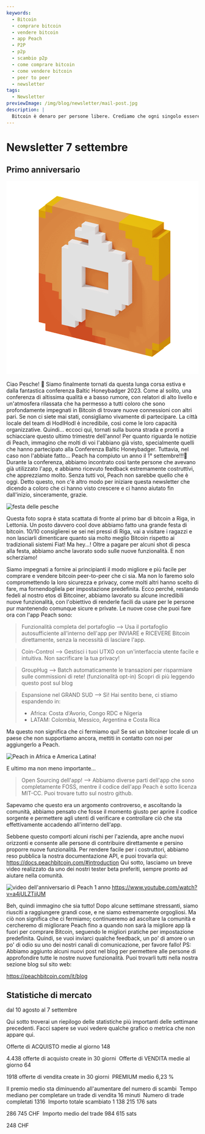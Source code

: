 ```yaml
---
keywords:
  - Bitcoin
  - comprare bitcoin
  - vendere bitcoin
  - app Peach
  - P2P
  - p2p
  - scambio p2p
  - come comprare bitcoin
  - come vendere bitcoin
  - peer to peer
  - newsletter
tags:
  - Newsletter
previewImage: /img/blog/newsletter/mail-post.jpg
description: |
  Bitcoin è denaro per persone libere. Crediamo che ogni singolo essere umano abbia il diritto di scegliere quale denaro usare per conservare la propria ricchezza, il risultato del suo lavoro, del suo tempo e della sua energia. La missione di Peach è fare la sua parte per contribuire all'adozione di Bitcoin nelle mani delle persone.
---
```


# Newsletter 7 settembre

## Primo anniversario

![gif di pesche peach bitcoin](/img/blog/newsletter/gif-peach.gif)

Ciao Pesche! 🍑
Siamo finalmente tornati da questa lunga corsa estiva e dalla fantastica conferenza Baltic Honeybadger 2023.
Come al solito, una conferenza di altissima qualità e a basso rumore, con relatori di alto livello e un'atmosfera rilassata che ha permesso a tutti coloro che sono profondamente impegnati in Bitcoin di trovare nuove connessioni con altri pari.
Se non ci siete mai stati, consigliamo vivamente di partecipare. La città locale del team di HodlHodl è incredibile, così come le loro capacità organizzative.
Quindi... eccoci qui, tornati sulla buona strada e pronti a schiacciare questo ultimo trimestre dell'anno!
Per quanto riguarda le notizie di Peach, immagino che molti di voi l'abbiano già visto, specialmente quelli che hanno partecipato alla Conferenza Baltic Honeybadger. Tuttavia, nel caso non l'abbiate fatto...
Peach ha compiuto un anno il 1° settembre!!!🎂
Durante la conferenza, abbiamo incontrato così tante persone che avevano già utilizzato l'app, e abbiamo ricevuto feedback estremamente costruttivi, che apprezziamo molto. Senza tutti voi, Peach non sarebbe quello che è oggi.
Detto questo, non c'è altro modo per iniziare questa newsletter che dicendo a coloro che ci hanno visto crescere e ci hanno aiutato fin dall'inizio, sinceramente, grazie.

![festa delle pesche](https://img.mailinblue.com/5647291/images/content_library/original/64f9baaacf47e56e5c144ce8.jpeg)

Questa foto sopra è stata scattata di fronte al primo bar di bitcoin a Riga, in Lettonia. Un posto davvero cool dove abbiamo fatto una grande festa di bitcoin. 10/10 consiglierei se sei nei pressi di Riga, vai a visitare i ragazzi e non lasciarli dimenticare quanto sia molto meglio Bitcoin rispetto ai tradizionali sistemi Fiat!
Ma hey...! Oltre a pagare per alcuni shot di pesca alla festa, abbiamo anche lavorato sodo sulle nuove funzionalità. E non scherziamo!

Siamo impegnati a fornire ai principianti il ​​modo migliore e più facile per comprare e vendere bitcoin peer-to-peer che ci sia.
Ma non lo faremo solo compromettendo la loro sicurezza e privacy, come molti altri hanno scelto di fare, ma fornendogliela per impostazione predefinita.
Ecco perché, restando fedeli al nostro etos di Bitcoiner, abbiamo lavorato su alcune incredibili nuove funzionalità, con l'obiettivo di renderle facili da usare per le persone pur mantenendo comunque sicure e private. Le nuove cose che puoi fare ora con l'app Peach sono:

  > Funzionalità completa del portafoglio --> Usa il portafoglio autosufficiente all'interno dell'app per INVIARE e RICEVERE Bitcoin direttamente, senza la necessità di lasciare l'app.

  > Coin-Control --> Gestisci i tuoi UTXO con un'interfaccia utente facile e intuitiva. Non sacrificare la tua privacy!

  > GroupHug --> Batch automaticamente le transazioni per risparmiare sulle commissioni di rete! (funzionalità opt-in) Scopri di più leggendo questo post sul blog

  > Espansione nel GRAND SUD --> Sì! Hai sentito bene, ci stiamo espandendo in:
  > - Africa: Costa d'Avorio, Congo RDC e Nigeria
  > - LATAM: Colombia, Messico, Argentina e Costa Rica

  Ma questo non significa che ci fermiamo qui!
  Se sei un bitcoiner locale di un paese che non supportiamo ancora, mettiti in contatto con noi per aggiungerlo a Peach.

![Peach in Africa e America Latina!](https://img.mailinblue.com/5647291/images/content_library/original/64f9c0ffe65d8946086ff941.jpg)

E ultimo ma non meno importante...

  > Open Sourcing dell'app! --> Abbiamo diverse parti dell'app che sono completamente FOSS, mentre il codice dell'app Peach è sotto licenza MIT-CC. Puoi trovare tutto sul nostro github.

Sapevamo che questo era un argomento controverso, e ascoltando la comunità, abbiamo pensato che fosse il momento giusto per aprire il codice sorgente e permettere agli utenti di verificare e controllare ciò che sta effettivamente accadendo all'interno dell'app.

Sebbene questo comporti alcuni rischi per l'azienda, apre anche nuovi orizzonti e consente alle persone di contribuire direttamente e persino proporre nuove funzionalità.
Per rendere facile per i costruttori, abbiamo reso pubblica la nostra documentazione API, e puoi trovarla qui: https://docs.peachbitcoin.com/#introduction
Qui sotto, lasciamo un breve video realizzato da uno dei nostri tester beta preferiti, sempre pronto ad aiutare nella comunità.

![video dell'anniversario di Peach 1 anno](https://www.youtube.com/watch?v=a4jULZTjjUM)
https://www.youtube.com/watch?v=a4jULZTjjUM

Beh, quindi immagino che sia tutto! Dopo alcune settimane stressanti, siamo riusciti a raggiungere grandi cose, e ne siamo estremamente orgogliosi. Ma ciò non significa che ci fermiamo; continueremo ad ascoltare la comunità e cercheremo di migliorare Peach fino a quando non sarà la migliore app là fuori per comprare Bitcoin, seguendo le migliori pratiche per impostazione predefinita.
Quindi, se vuoi inviarci qualche feedback, un po' di amore o un po' di odio su uno dei nostri canali di comunicazione, per favore fallo!
PS: Abbiamo aggiunto alcuni nuovi post nel blog per permettere alle persone di approfondire tutte le nostre nuove funzionalità. Puoi trovarli tutti nella nostra sezione blog sul sito web:

https://peachbitcoin.com/it/blog

## Statistiche di mercato

dal 10 agosto al 7 settembre

Qui sotto troverai un riepilogo delle statistiche più importanti delle settimane precedenti. Facci sapere se vuoi vedere qualche grafico o metrica che non appare qui.

Offerte di ACQUISTO medie al giorno
148

4.438 offerte di acquisto create in 30 giorni
­
Offerte di VENDITA medie al giorno
64

1918 offerte di vendita create in 30 giorni
­
PREMIUM medio
6,23 %

Il premio medio sta diminuendo all'aumentare del numero di scambi
­
Tempo mediano per completare un trade di vendita
16 minuti
­
Numero di trade completati
1316
­
Importo totale scambiato
1 138 215 176 sats

286 745 CHF
­
Importo medio del trade
984 615 sats

248 CHF
